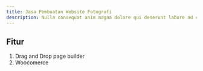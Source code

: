 ```yaml
---
title: Jasa Pembuatan Website Fotografi
description: Nulla consequat anim magna dolore qui deserunt labore ad culpa sunt ex mollit incididunt. In enim commodo dolore mollit consectetur culpa. Dolor reprehenderit velit non aliqua proident eiusmod ex ex. Mollit pariatur anim laboris fugiat non tempor laborum culpa laboris anim proident minim consectetur. Ex qui dolore fugiat ea eu.
---
```


## Fitur

1. Drag and Drop page builder
2. Woocomerce
